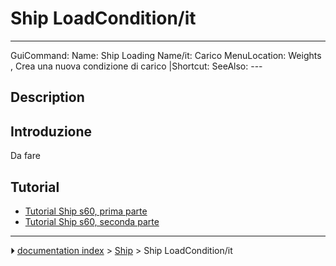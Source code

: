 # Ship LoadCondition/it
---
 GuiCommand:   Name: Ship Loading   Name/it: Carico   MenuLocation: Weights , Crea una nuova condizione di carico   |Shortcut:    SeeAlso: ---


</div>

## Description


<div class="mw-translate-fuzzy">

## Introduzione

Da fare


</div>

## Tutorial


<div class="mw-translate-fuzzy">

-   [Tutorial Ship s60, prima parte ](FreeCAD-Ship_s60_tutorial/it.md)
-   [Tutorial Ship s60, seconda parte](FreeCAD-Ship_s60_tutorial_(II)/it.md)


</div>



---
⏵ [documentation index](../README.md) > [Ship](Category_Ship.md) > Ship LoadCondition/it
